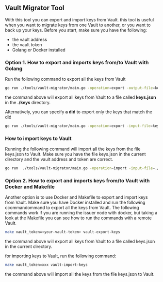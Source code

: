## Vault Migrator Tool
With this tool you can export and import keys from Vault. this tool is useful when you want to migrate keys from one 
Vault to another, or you want to back up your keys.
Before you start, make sure you have the following:
- the vault address
- the vault token
- Golang or Docker installed

### Option 1. How to export and imports keys from/to Vault with Golang

Run the following command to export all the keys from Vault 
```bash
go run ./tools/vault-migrator/main.go -operation=export -output-file=keys.json -vault-token=your-vault-token -vault-addr=http://localhost:8200
```
the command above will export all keys from Vault to a file called **keys.json** in the **./keys** directory.

Alternatively, you can specify **a did** to export only the keys that match the did
```bash
go run ./tools/vault-migrator/main.go -operation=export -input-file=keys.json -vault-token=your-vault-token  -vault-addr=http://localhost:8200 -did=did:polygonid:polygon:mumbai:2qPHBiiu1wJN3rCMaaXwJpm9mNvuNqZZukzqS3V4Jg
```

### How to import keys to Vault
Running the following command will import all the keys from the file keys.json to Vault. 
Make sure you have the file keys.json in the current directory and the vault address and token are correct.
```bash
go run  ./tools/vault-migrator/main.go -operation=import -input-file=./keys/keys.json -vault-token=your-vault-token -vault-addr=http://localhost:8200
```

### Option 2. How to export and imports keys from/to Vault with Docker and Makefile
Another option is to use Docker and Makefile to export and import keys from Vault.
Make sure you have Docker installed and run the following ccommandommand to export all the keys from Vault.
The following commands work if you are running the issuer node with docker, but taking a look at the Makefile 
you can see how to run the commands with a remote Vault.

```bash
make vault_token=<your-vault-token> vault-export-keys
```

the command above will export all keys from Vault to a file called keys.json in the current directory.

for importing keys to Vault, run the following command:
```bash
make vault_token=xxx vault-import-keys
```
the command above will import all the keys from the file keys.json to Vault.